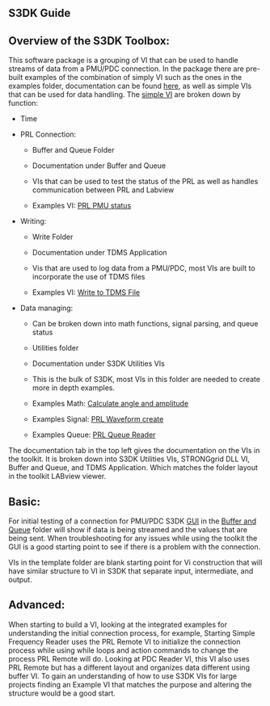 ﻿## S3DK Guide

## Overview of the S3DK Toolbox:

This software package is a grouping of VI that can be used to handle streams of data from a PMU/PDC connection. In the package there are pre-built examples of the combination of simply VI such as the ones in the examples folder, documentation can be found [here](https://alsetlab.github.io/S3DK/docs/PDC_Reader.html), as well as simple VIs that can be used for data handling. The [simple VI](https://alsetlab.github.io/S3DK/docs/Get_Real_PMU_Data.html) are broken down by function:

-   Time
    
-   PRL Connection:
    

	-   Buffer and Queue Folder
    
	-   Documentation under Buffer and Queue
    
	-   VIs that can be used to test the status of the PRL as well as handles communication between PRL and Labview
    
	-   Examples VI: [PRL PMU status](https://alsetlab.github.io/S3DK/docs/PRL_PMU_Status.html)
    

-   Writing:
    

	-  	 Write Folder
    
	-   Documentation under TDMS Application
    
	-   Vis that are used to log data from a PMU/PDC, most VIs are built to incorporate the use of TDMS files
    
	-   Examples VI: [Write to TDMS File](https://alsetlab.github.io/S3DK/docs/Write_to_TDMS.html)
    

-   Data managing:
    

	-   Can be broken down into math functions, signal parsing, 	and queue status
    
	-   Utilities folder
    
	-   Documentation under S3DK Utilities VIs
    
	-   This is the bulk of S3DK, most VIs in this folder are needed to create more in depth examples.
    
	-   Examples Math: [Calculate angle and amplitude](https://alsetlab.github.io/S3DK/docs/Calculate_Angle_and_Amplitude.html)
    
	-   Examples Signal: [PRL Waveform create](https://alsetlab.github.io/S3DK/docs/PRL_Create_Waveform_Signal_by_Interpolation.html)
    
	-   Examples Queue: [PRL Queue Reader](https://alsetlab.github.io/S3DK/docs/PRL_Queue_Reader.html)
    

The documentation tab in the top left gives the documentation on the VIs in the toolkit. It is broken down into S3DK Utilities VIs, STRONGgrid DLL VI, Buffer and Queue, and TDMS Application. Which matches the folder layout in the toolkit LABview viewer.

## Basic:

For initial testing of a connection for PMU/PDC  S3DK [GUI](https://alsetlab.github.io/S3DK/docs/S3DK_GUI.html) in the [Buffer and Queue](https://alsetlab.github.io/S3DK/docs/PRL_Reader_Buffer.html) folder will show if data is being streamed and the values that are being sent. When troubleshooting for any issues while using the toolkit the GUI is a good starting point to see if there is a problem with the connection.

VIs in the template folder are blank starting point for Vi construction that will have similar structure to VI in S3DK that separate input, intermediate, and output.

## Advanced:

When starting to build a VI, looking at the integrated examples for understanding the initial connection process, for example, Starting Simple Frequency Reader uses the PRL Remote VI to initialize the connection process while using while loops and action commands to change the process PRL Remote will do. Looking at PDC Reader VI, this VI also uses PRL Remote but has a different layout and organizes data different using buffer VI. To gain an understanding of how to use S3DK VIs for large projects finding an Example VI that matches the purpose and altering the structure would be a good start.
